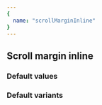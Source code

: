 ```yaml
---
{
  name: "scrollMarginInline"
}
---
```


## Scroll margin inline

### Default values
<!-- defaults.values.start -->
<!-- defaults.values.end -->


### Default variants
<!-- defaults.variants.start -->
<!-- defaults.variants.end -->
